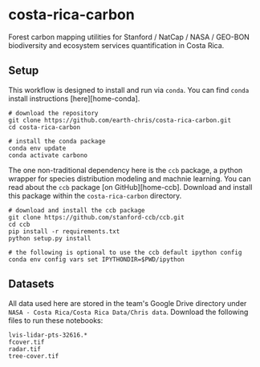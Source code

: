 # costa-rica-carbon
Forest carbon mapping utilities for Stanford / NatCap / NASA / GEO-BON biodiversity and ecosystem services quantification in Costa Rica.

## Setup

This workflow is designed to install and run via `conda`. You can find `conda` install instructions [here][home-conda]. 

```
# download the repository
git clone https://github.com/earth-chris/costa-rica-carbon.git
cd costa-rica-carbon

# install the conda package
conda env update
conda activate carbono
```

The one non-traditional dependency here is the `ccb` package, a python wrapper for species distribution modeling and machnie learning. You can read about the `ccb` package [on GitHub][home-ccb]. Download and install this package within the `costa-rica-carbon` directory.

```
# download and install the ccb package
git clone https://github.com/stanford-ccb/ccb.git
cd ccb
pip install -r requirements.txt
python setup.py install

# the following is optional to use the ccb default ipython config
conda env config vars set IPYTHONDIR=$PWD/ipython
```

## Datasets

All data used here are stored in the team's Google Drive directory under `NASA - Costa Rica/Costa Rica Data/Chris data`. Download the following files to run these notebooks:

```
lvis-lidar-pts-32616.*
fcover.tif
radar.tif
tree-cover.tif
```